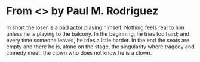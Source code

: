 # From <<The Ruricolist>> by Paul M. Rodriguez
In short the loser is a bad actor playing himself. Nothing feels real to him unless he is playing to the balcony. In the beginning, he tries too hard; and every time someone leaves, he tries a little harder. In the end the seats are empty and there he is, alone on the stage, the singularity where tragedy and comedy meet: the clown who does not know he is a clown. 
